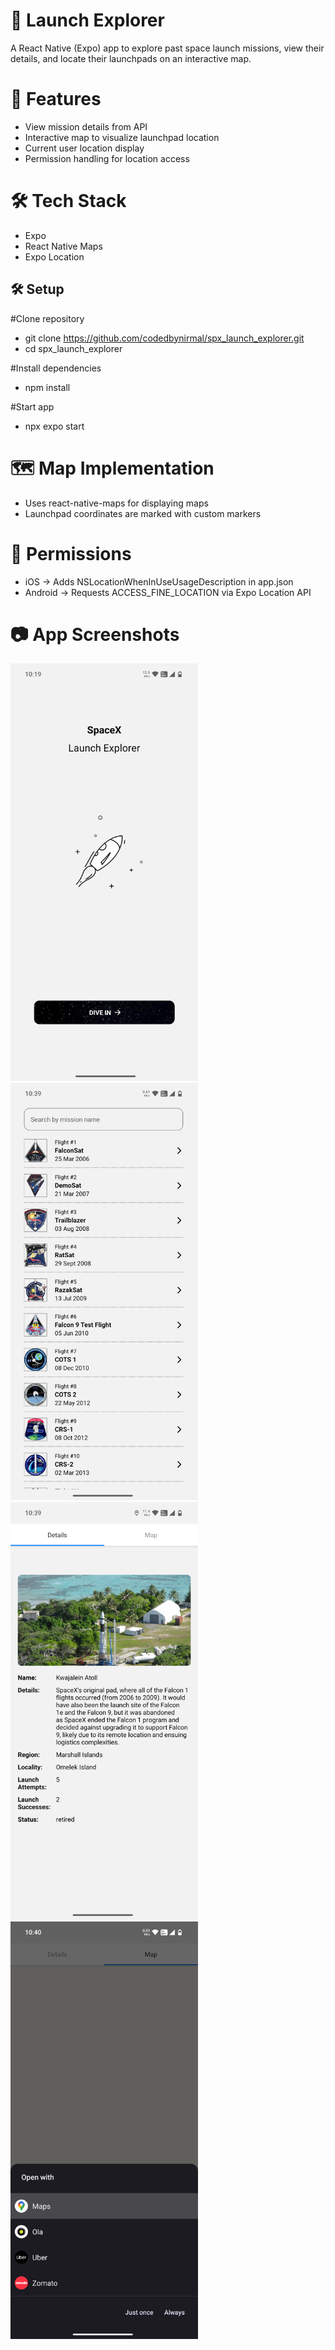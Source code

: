 # 🚀 Launch Explorer

A React Native (Expo) app to explore past space launch missions, view their details, and locate their launchpads on an interactive map.

# 📱 Features
- View mission details from API
- Interactive map to visualize launchpad location
- Current user location display
- Permission handling for location access

# 🛠️ Tech Stack
- Expo
- React Native Maps
- Expo Location

## 🛠️ Setup

#Clone repository
- git clone https://github.com/codedbynirmal/spx_launch_explorer.git
- cd spx_launch_explorer

#Install dependencies
- npm install

#Start app
- npx expo start

# 🗺️ Map Implementation

- Uses react-native-maps for displaying maps
- Launchpad coordinates are marked with custom markers

# 🔐 Permissions

- iOS → Adds NSLocationWhenInUseUsageDescription in app.json
- Android → Requests ACCESS_FINE_LOCATION via Expo Location API

# 📷 App Screenshots

<img src="assets/Screenshot_20250816-221940.png" width="300" />
<img src="assets/Screenshot_20250816-223950.png" width="300" />
<img src="assets/Screenshot_20250816-223958.png" width="300" />
<img src="assets/Screenshot_20250816-224014.png" width="300" />
